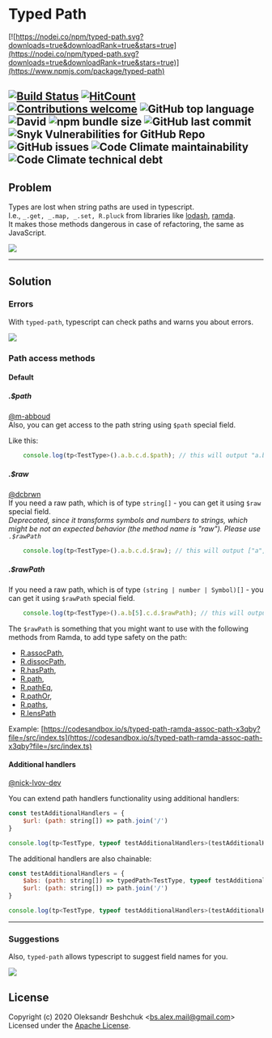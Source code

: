 # Typed Path

[![https://nodei.co/npm/typed-path.svg?downloads=true&downloadRank=true&stars=true](https://nodei.co/npm/typed-path.svg?downloads=true&downloadRank=true&stars=true)](https://www.npmjs.com/package/typed-path)  

[![Build Status](https://travis-ci.org/bsalex/typed-path.svg?branch=master)](https://travis-ci.org/bsalex/typed-path.svg?branch=master)
[![HitCount](http://hits.dwyl.com/bsalex/typed-path.svg)](http://hits.dwyl.com/bsalex/typed-path)
[![Contributions welcome](https://img.shields.io/badge/contributions-welcome-brightgreen.svg?style=flat)](https://github.com/bsalex/typed-path/issues)
![GitHub top language](https://img.shields.io/github/languages/top/bsalex/typed-path)
![David](https://img.shields.io/david/bsalex/typed-path)
![npm bundle size](https://img.shields.io/bundlephobia/min/typed-path)
![GitHub last commit](https://img.shields.io/github/last-commit/bsalex/typed-path)
![Snyk Vulnerabilities for GitHub Repo](https://img.shields.io/snyk/vulnerabilities/github/bsalex/typed-path)
![GitHub issues](https://img.shields.io/github/issues/bsalex/typed-path)
![Code Climate maintainability](https://img.shields.io/codeclimate/maintainability-percentage/bsalex/typed-path)
![Code Climate technical debt](https://img.shields.io/codeclimate/tech-debt/bsalex/typed-path)
---

## Problem

Types are lost when string paths are used in typescript.  
I.e., `_.get, _.map, _.set, R.pluck` from libraries like [lodash](https://lodash.com), [ramda](http://ramdajs.com/).  
It makes those methods dangerous in case of refactoring, the same as JavaScript.  

![](https://res.cloudinary.com/daren64mz/image/upload/v1487457505/string-refactoring_x2tubt.gif)

---

## Solution

### Errors

With `typed-path`, typescript can check paths and warns you about errors.

![](http://res.cloudinary.com/daren64mz/image/upload/v1487457505/tp-refactoring_p4byr3.gif)

### Path access methods
#### Default
##### .$path
[@m-abboud](https://github.com/m-abboud)  
Also, you can get access to the path string using `$path` special field. 

Like this:
```js
    console.log(tp<TestType>().a.b.c.d.$path); // this will output "a.b.c.d"
```

##### .$raw
[@dcbrwn](https://github.com/dcbrwn)  
If you need a raw path, which is of type `string[]` - you can get it using `$raw` special field.  
*Deprecated, since it transforms symbols and numbers to strings, which might be not an expected behavior (the method name is "raw").
Please use `.$rawPath`*
```js
    console.log(tp<TestType>().a.b.c.d.$raw); // this will output ["a", "b", "c", "d"]
```

##### .$rawPath
If you need a raw path, which is of type `(string | number | Symbol)[]` - you can get it using `$rawPath` special field.  
```js
    console.log(tp<TestType>().a.b[5].c.d.$rawPath); // this will output ["a", "b", 5, "c", "d"]
```

The `$rawPath` is something that you might want to use with the following methods from
Ramda, to add type safety on the path:
- [R.assocPath](https://ramdajs.com/docs/#assocPath),
- [R.dissocPath](https://ramdajs.com/docs/#dissocPath),
- [R.hasPath](https://ramdajs.com/docs/#hasPath),
- [R.path](https://ramdajs.com/docs/#path),
- [R.pathEq](https://ramdajs.com/docs/#pathEq),
- [R.pathOr](https://ramdajs.com/docs/#pathOr),
- [R.paths](https://ramdajs.com/docs/#paths),
- [R.lensPath](https://ramdajs.com/docs/#lensPath)

Example: [https://codesandbox.io/s/typed-path-ramda-assoc-path-x3qby?file=/src/index.ts](https://codesandbox.io/s/typed-path-ramda-assoc-path-x3qby?file=/src/index.ts)

#### Additional handlers 
[@nick-lvov-dev](https://github.com/nick-lvov-dev)

You can extend path handlers functionality using additional handlers:

```js
const testAdditionalHandlers = {
    $url: (path: string[]) => path.join('/')
}

console.log(tp<TestType, typeof testAdditionalHandlers>(testAdditionalHandlers).a.b.c.$url); // this will output "a/b/c"
```

The additional handlers are also chainable:

```js
const testAdditionalHandlers = {
    $abs: (path: string[]) => typedPath<TestType, typeof testAdditionalHandlers>(testAdditionalHandlers, ['', ...path]),
    $url: (path: string[]) => path.join('/')
}

console.log(tp<TestType, typeof testAdditionalHandlers>(testAdditionalHandlers).a.b.c.$abs.$url); // this will output "/a/b/c"
```

--- 

### Suggestions

Also, `typed-path` allows typescript to suggest field names for you.

![](http://res.cloudinary.com/daren64mz/image/upload/v1487458263/tp-suggestions_lg5vnb.gif)

## License

Copyright (c) 2020 Oleksandr Beshchuk <[bs.alex.mail@gmail.com](mailto:bs.alex.mail@gmail.com)>  
Licensed under the [Apache License](http://www.apache.org/licenses/LICENSE-2.0).
